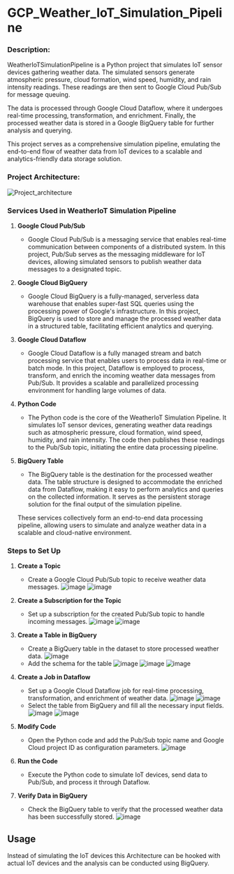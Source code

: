 # GCP_Weather_IoT_Simulation_Pipeline
### Description:
WeatherIoTSimulationPipeline is a Python project that simulates IoT sensor devices gathering weather data. The simulated sensors generate atmospheric pressure, cloud formation, wind speed, humidity, and rain intensity readings. These readings are then sent to Google Cloud Pub/Sub for message queuing.

The data is processed through Google Cloud Dataflow, where it undergoes real-time processing, transformation, and enrichment. Finally, the processed weather data is stored in a Google BigQuery table for further analysis and querying.

This project serves as a comprehensive simulation pipeline, emulating the end-to-end flow of weather data from IoT devices to a scalable and analytics-friendly data storage solution.

### Project Architecture:
![Project_architecture](https://github.com/AfzalAliSolangi/GCP_Weather_IoT_Simulation_Pipeline/assets/100179604/9ca46e82-b825-4591-8126-fed49abcb35e)

### Services Used in WeatherIoT Simulation Pipeline
1. **Google Cloud Pub/Sub**
   - Google Cloud Pub/Sub is a messaging service that enables real-time communication between components of a distributed system. In this    
     project, Pub/Sub serves as the messaging middleware for IoT devices, allowing simulated sensors to publish weather data messages to a designated topic.

2. **Google Cloud BigQuery**
   - Google Cloud BigQuery is a fully-managed, serverless data warehouse that enables super-fast SQL queries using the processing power of             Google's infrastructure. In this project, BigQuery is used to store and manage the processed weather data in a structured table, facilitating efficient analytics and querying.

3. **Google Cloud Dataflow**
   - Google Cloud Dataflow is a fully managed stream and batch processing service that enables users to process data in real-time or batch mode.       In this project, Dataflow is employed to process, transform, and enrich the incoming weather data messages from Pub/Sub. It provides a scalable and parallelized processing environment for handling large volumes of data.

4. **Python Code**
   - The Python code is the core of the WeatherIoT Simulation Pipeline. It simulates IoT sensor devices, generating weather data readings such as      atmospheric pressure, cloud formation, wind speed, humidity, and rain intensity. The code then publishes these readings to the Pub/Sub topic, initiating the entire data processing pipeline.

5. **BigQuery Table**
   - The BigQuery table is the destination for the processed weather data. The table structure is designed to accommodate the enriched data from       Dataflow, making it easy to perform analytics and queries on the collected information. It serves as the persistent storage solution for the final output of the simulation pipeline.

    These services collectively form an end-to-end data processing pipeline, allowing users to simulate and analyze weather data in a scalable 
    and cloud-native environment.

### Steps to Set Up
1. **Create a Topic**
   - Create a Google Cloud Pub/Sub topic to receive weather data messages.
     ![image](https://github.com/AfzalAliSolangi/GCP_Weather_IoT_Simulation_Pipeline/assets/100179604/a7c16b0c-907d-46d4-b34b-fd3cbaaf87ee)
     ![image](https://github.com/AfzalAliSolangi/GCP_Weather_IoT_Simulation_Pipeline/assets/100179604/6c5a79e9-68e5-455f-9302-70e116c522ec)

2. **Create a Subscription for the Topic**
   - Set up a subscription for the created Pub/Sub topic to handle incoming messages.
     ![image](https://github.com/AfzalAliSolangi/GCP_Weather_IoT_Simulation_Pipeline/assets/100179604/62be6f94-d975-457e-bcc8-36b8e69061bc)
     ![image](https://github.com/AfzalAliSolangi/GCP_Weather_IoT_Simulation_Pipeline/assets/100179604/80be73d2-4536-42e2-9a34-647d36fb292a)

3. **Create a Table in BigQuery**
   - Create a BigQuery table in the dataset to store processed weather data.
     ![image](https://github.com/AfzalAliSolangi/GCP_Weather_IoT_Simulation_Pipeline/assets/100179604/f190fa0b-f480-46a0-af10-6040eade503e)
   - Add the schema for the table
     ![image](https://github.com/AfzalAliSolangi/GCP_Weather_IoT_Simulation_Pipeline/assets/100179604/ddf54cb4-c414-4db9-94cc-4fa6793bd8bb)
     ![image](https://github.com/AfzalAliSolangi/GCP_Weather_IoT_Simulation_Pipeline/assets/100179604/c0db8e46-7b18-4df7-be3a-d7b1cf6abed8)
     ![image](https://github.com/AfzalAliSolangi/GCP_Weather_IoT_Simulation_Pipeline/assets/100179604/c21055cb-bc53-4ffd-b80f-b16446d727dd)

4. **Create a Job in Dataflow**
   - Set up a Google Cloud Dataflow job for real-time processing, transformation, and enrichment of weather data.
     ![image](https://github.com/AfzalAliSolangi/GCP_Weather_IoT_Simulation_Pipeline/assets/100179604/241d7eaf-dac8-4c9c-86ea-8bcecf6bb8c2)
     ![image](https://github.com/AfzalAliSolangi/GCP_Weather_IoT_Simulation_Pipeline/assets/100179604/981046df-b1a0-446b-9aff-80cb71201666)
   - Select the table from BigQuery and fill all the necessary input fields.
     ![image](https://github.com/AfzalAliSolangi/GCP_Weather_IoT_Simulation_Pipeline/assets/100179604/84e6463a-060f-4811-9bea-a3b70020d19f)
     ![image](https://github.com/AfzalAliSolangi/GCP_Weather_IoT_Simulation_Pipeline/assets/100179604/74d5dd1f-0c84-4e20-a696-eadefa91eb41)

5. **Modify Code**
   - Open the Python code and add the Pub/Sub topic name and Google Cloud project ID as configuration parameters.
   ![image](https://github.com/AfzalAliSolangi/GCP_Weather_IoT_Simulation_Pipeline/assets/100179604/ed25e360-037c-498f-96a9-3d2fce9fe955)


6. **Run the Code**
   - Execute the Python code to simulate IoT devices, send data to Pub/Sub, and process it through Dataflow.

7. **Verify Data in BigQuery**
   - Check the BigQuery table to verify that the processed weather data has been successfully stored.
     ![image](https://github.com/AfzalAliSolangi/GCP_Weather_IoT_Simulation_Pipeline/assets/100179604/0d9de178-7c3f-4627-816c-d09920a4c087)


## Usage

Instead of simulating the IoT devices this Architecture can be hooked with actual IoT devices and the analysis can be conducted using BigQuery. 


